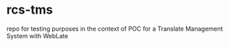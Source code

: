 # rcs-tms
repo for testing purposes in the context of POC for a Translate Management System with WebLate
